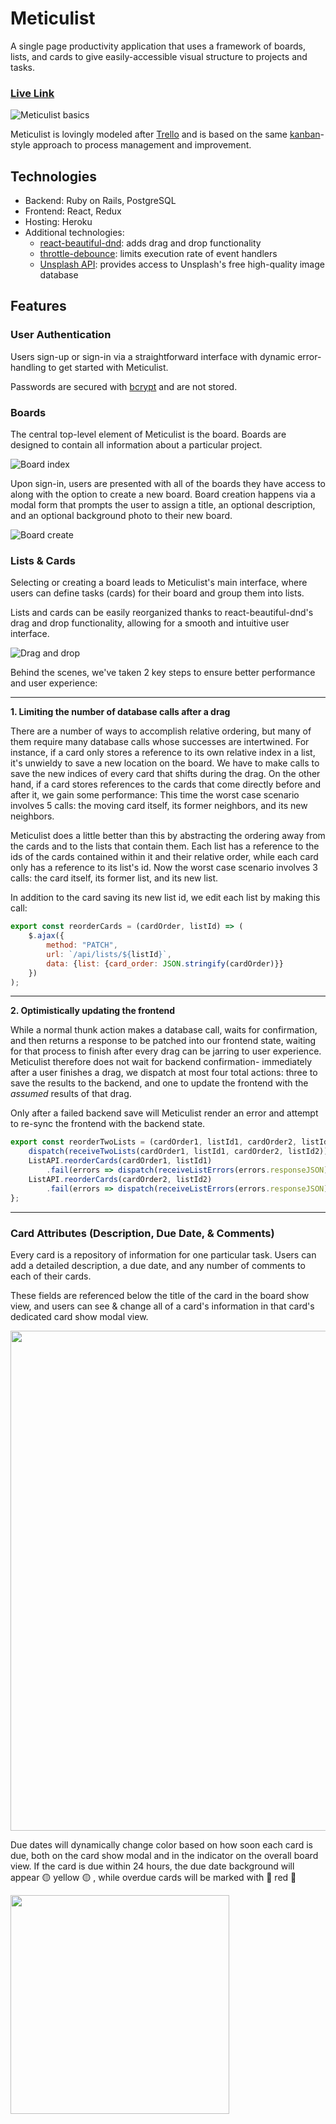 # Meticulist

A single page productivity application that uses a framework of boards, lists, and cards to give easily-accessible visual structure to projects and tasks.

### [Live Link](https://meticulist.herokuapp.com/#/)

![Meticulist basics](https://meticulist-seeds.s3-us-west-1.amazonaws.com/Meticulist_basics_2.png)

Meticulist is lovingly modeled after [Trello](www.trello.com) and is based on the same [kanban](https://en.wikipedia.org/wiki/Kanban_(development))-style approach to process management and improvement.

## Technologies

* Backend: Ruby on Rails, PostgreSQL
* Frontend: React, Redux
* Hosting: Heroku
* Additional technologies:
  * [react-beautiful-dnd](https://github.com/atlassian/react-beautiful-dnd): adds drag and drop functionality
  * [throttle-debounce](https://www.npmjs.com/package/throttle-debounce): limits execution rate of event handlers
  * [Unsplash API](https://unsplash.com/developers): provides access to Unsplash's free high-quality image database

## Features
### User Authentication

Users sign-up or sign-in via a straightforward interface with dynamic error-handling to get started with Meticulist.

Passwords are secured with [bcrypt](https://rubygems.org/gems/bcrypt) and are not stored.

### Boards

The central top-level element of Meticulist is the board. Boards are designed to contain all information about a particular project.

![Board index](https://meticulist-seeds.s3-us-west-1.amazonaws.com/SiteAssets/Board+index.png)

Upon sign-in, users are presented with all of the boards they have access to along with the option to create a new board. Board creation happens via a modal form that prompts the user to assign a title, an optional description, and an optional background photo to their new board.

![Board create](https://meticulist-seeds.s3-us-west-1.amazonaws.com/SiteAssets/Board+create.png)

### Lists & Cards

Selecting or creating a board leads to Meticulist's main interface, where users can define tasks (cards) for their board and group them into lists.

Lists and cards can be easily reorganized thanks to react-beautiful-dnd's drag and drop functionality, allowing for a smooth and intuitive user interface.

![Drag and drop](https://meticulist-seeds.s3-us-west-1.amazonaws.com/SiteAssets/Kapture+2020-07-01+at+2.35.38.gif)

Behind the scenes, we've taken 2 key steps to ensure better performance and user experience:

***

**1. Limiting the number of database calls after a drag**

There are a number of ways to accomplish relative ordering, but many of them require many database calls whose successes are intertwined. For instance, if a card only stores a reference to its own relative index in a list, it's unwieldy to save a new location on the board. We have to make calls to save the new indices of every card that shifts during the drag. On the other hand, if a card stores references to the cards that come directly before and after it, we gain some performance: This time the worst case scenario involves 5 calls: the moving card itself, its former neighbors, and its new neighbors.

Meticulist does a little better than this by abstracting the ordering away from the cards and to the lists that contain them. Each list has a reference to the ids of the cards contained within it and their relative order, while each card only has a reference to its list's id. Now the worst case scenario involves 3 calls: the card itself, its former list, and its new list.

In addition to the card saving its new list id, we edit each list by making this call:
```javascript
export const reorderCards = (cardOrder, listId) => (
    $.ajax({
        method: "PATCH",
        url: `/api/lists/${listId}`,
        data: {list: {card_order: JSON.stringify(cardOrder)}}
    })
);
```

***

**2. Optimistically updating the frontend**

While a normal thunk action makes a database call, waits for confirmation, and then returns a response to be patched into our frontend state, waiting for that process to finish after every drag can be jarring to user experience. Meticulist therefore does not wait for backend confirmation- immediately after a user finishes a drag, we dispatch at most four total actions: three to save the results to the backend, and one to update the frontend with the _assumed_ results of that drag.

Only after a failed backend save will Meticulist render an error and attempt to re-sync the frontend with the backend state.

```javascript
export const reorderTwoLists = (cardOrder1, listId1, cardOrder2, listId2) => (dispatch) => {
    dispatch(receiveTwoLists(cardOrder1, listId1, cardOrder2, listId2))
    ListAPI.reorderCards(cardOrder1, listId1)
        .fail(errors => dispatch(receiveListErrors(errors.responseJSON)))
    ListAPI.reorderCards(cardOrder2, listId2)
        .fail(errors => dispatch(receiveListErrors(errors.responseJSON)))
};
```

***

### Card Attributes (Description, Due Date, & Comments)

Every card is a repository of information for one particular task. Users can add a detailed description, a due date, and any number of comments to each of their cards.

These fields are referenced below the title of the card in the board show view, and users can see & change all of a card's information in that card's dedicated card show modal view.

<img src="https://meticulist-seeds.s3-us-west-1.amazonaws.com/SiteAssets/Card+show.png" width="800">

Due dates will dynamically change color based on how soon each card is due, both on the card show modal and in the indicator on the overall board view. If the card is due within 24 hours, the due date background will appear 🟡 yellow 🟡 , while overdue cards will be marked with 🔴 red 🔴 

<img src="https://meticulist-seeds.s3-us-west-1.amazonaws.com/SiteAssets/Due+dates.png" width="350">

